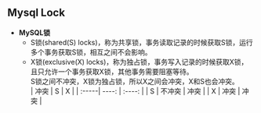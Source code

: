 ## Mysql Lock 
 
+ **MySQL锁**   
    + S锁(shared(S) locks)，称为共享锁，事务读取记录的时候获取S锁，运行多个事务获取S锁，相互之间不会影响。   
    + X锁(exclusive(X) locks)，称为独占锁，事务写入记录的时候获取X锁，且只允许一个事务获取X锁，其他事务需要阻塞等待。   
    S锁之间不冲突，X锁为独占锁，所以X之间会冲突，X和S也会冲突。   
    | 冲突 | S | X |
    | :-----| ----: | :----: |
    | S | 不冲突 | 冲突 |
    | X | 冲突 | 冲突 |

    